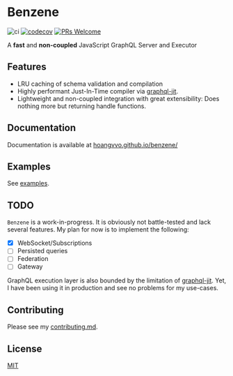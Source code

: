 # Benzene

![ci](https://github.com/hoangvvo/benzene/workflows/Test%20&%20Coverage/badge.svg)
[![codecov](https://codecov.io/gh/hoangvvo/benzene/branch/main/graph/badge.svg)](https://codecov.io/gh/hoangvvo/benzene)
[![PRs Welcome](https://badgen.net/badge/PRs/welcome/ff5252)](/CONTRIBUTING.md)

A **fast** and **non-coupled** JavaScript GraphQL Server and Executor

## Features

- LRU caching of schema validation and compilation
- Highly performant Just-In-Time compiler via [graphql-jit](https://github.com/zalando-incubator/graphql-jit).
- Lightweight and non-coupled integration with great extensibility: Does nothing more but returning handle functions.

## Documentation

Documentation is available at [hoangvvo.github.io/benzene/](https://hoangvvo.github.io/benzene/)

## Examples

See [examples](examples/).

## TODO

`Benzene` is a work-in-progress. It is obviously not battle-tested and lack several features. My plan for now is to implement the following:

- [x] WebSocket/Subscriptions
- [ ] Persisted queries
- [ ] Federation
- [ ] Gateway

GraphQL execution layer is also bounded by the limitation of [graphql-jit](https://github.com/zalando-incubator/graphql-jit#differences-to-graphql-js). Yet, I have been using it in production and see no problems for my use-cases.

## Contributing

Please see my [contributing.md](CONTRIBUTING.md).

## License

[MIT](LICENSE)

